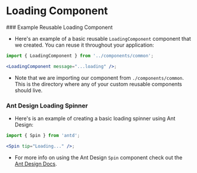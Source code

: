 # Loading Component

### Example Reusable Loading Component

- Here's an example of a basic reusable `LoadingComponent` component that we created. You can reuse it throughout your application:

```jsx
import { LoadingComponent } from '../components/common';

<LoadingComponent message="...loading" />;
```

- Note that we are importing our component from `./components/common`. This is the directory where any of your custom reusable components should live.

### Ant Design Loading Spinner

- Here's is an example of creating a basic loading spinner using Ant Design:

```jsx
import { Spin } from 'antd';

<Spin tip="Loading..." />;
```

- For more info on using the Ant Design `Spin` component check out the <a href="https://ant.design/components/spin/" target="_blank">Ant Design Docs</a>.
